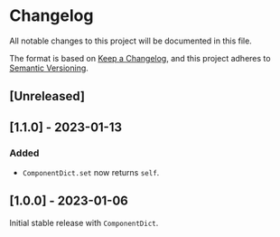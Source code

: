 # Changelog

All notable changes to this project will be documented in this file.

The format is based on [Keep a Changelog](https://keepachangelog.com/en/1.0.0/),
and this project adheres to [Semantic Versioning](https://semver.org/spec/v2.0.0.html).

## [Unreleased]

## [1.1.0] - 2023-01-13
### Added
- ``ComponentDict.set`` now returns `self`.

## [1.0.0] - 2023-01-06
Initial stable release with ``ComponentDict``.
